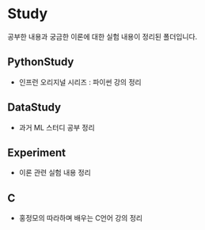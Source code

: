 # Study
공부한 내용과 궁금한 이론에 대한 실험 내용이 정리된 폴더입니다.

## PythonStudy
- 인프런 오리지널 시리즈 : 파이썬 강의 정리

## DataStudy
- 과거 ML 스터디 공부 정리

## Experiment
- 이론 관련 실험 내용 정리

## C
- 홍정모의 따라하며 배우는 C언어 강의 정리